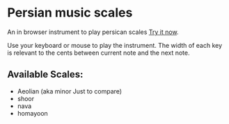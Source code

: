 # Persian music scales

An in browser instrument to play persican scales
[Try it now](https://javidh.github.io/persian-scales/).

Use your keyboard or mouse to play the instrument. The width of each key is relevant to the cents between current note and the next note.

## Available Scales:
- Aeolian (aka minor Just to compare)
- shoor
- nava
- homayoon

